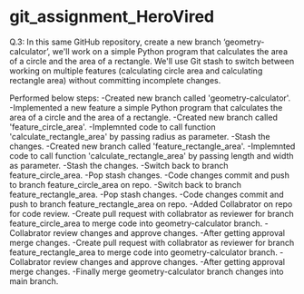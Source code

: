# git_assignment_HeroVired
Q.3: In this same GitHub repository, create a new branch ‘geometry-calculator’, we'll work on a simple Python program that calculates the area of a circle and the area of a rectangle. We'll use Git stash to switch between working on multiple features (calculating circle area and calculating rectangle area) without committing incomplete changes.

Performed below steps:
-Created new branch called 'geometry-calculator'.
-Implemented a new feature a simple Python program that calculates the area of a circle and the area of a rectangle.
-Created new branch called 'feature_circle_area'.
-Implemnted code to call function 'calculate_rectangle_area' by passing radius as parameter.
-Stash the changes.
-Created new branch called 'feature_rectangle_area'.
-Implemnted code to call function 'calculate_rectangle_area' by passing length and width as parameter.
-Stash the changes.
-Switch back to branch feature_circle_area.
-Pop stash changes.
-Code changes commit and push to branch feature_circle_area on repo.
-Switch back to branch feature_rectangle_area.
-Pop stash changes.
-Code changes commit and push to branch feature_rectangle_area on repo.
-Added Collabrator on repo for code review.
-Create pull request with collabrator as reviewer for branch feature_circle_area to merge code into geometry-calculator branch.
-Collabrator review changes and approve changes.
-After getting approval merge changes.
-Create pull request with collabrator as reviewer for branch feature_rectangle_area to merge code into geometry-calculator branch.
-Collabrator review changes and approve changes.
-After getting approval merge changes.
-Finally merge geometry-calculator branch changes into main branch.




